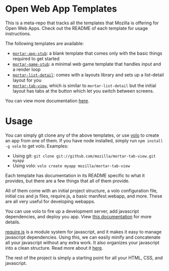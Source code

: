 # Open Web App Templates

This is a meta-repo that tracks all the templates that Mozilla is offering for Open Web Apps. Check out the README of each template for usage instructions.

The following templates are available:

* [`mortar-app-stub`](https://github.com/mozilla/mortar-app-stub): a blank template that comes only with the basic things required to get started
* [`mortar-game-stub`](https://github.com/mozilla/mortar-game-stub): a minimal web game template that handles input and a render loop
* [`mortar-list-detail`](https://github.com/mozilla/mortar-list-detail): comes with a layouts library and sets up a list-detail layout for you
* [`mortar-tab-view`](https://github.com/mozilla/mortar-tab-view), which is similar to `mortar-list-detail` but the initial layout has tabs at the button which let you switch between screens.

You can view more documentation [here](https://developer.mozilla.org/en-US/docs/Apps/App_templates).

# Usage

You can simply git clone any of the above templates, or use [volo](http://volojs.org/) to create an app from one of them. If you have node installed, simply run `npm install -g volo` to get volo. Examples:

* Using git: `git clone git://github.com/mozilla/mortar-tab-view.git myapp`
* Using volo: `volo create myapp mozilla/mortar-tab-view`

Each template has documentation in its README specific to what it provides, but there are a few things that all of them provide.

All of them come with an initial project structure, a volo configuration file, initial css and js files, require.js, a basic manifest.webapp, and more. These are all very useful for developing webapps.

You can use volo to fire up a development server, add javascript dependencies, and deploy you app. View [this documentation](https://developer.mozilla.org/en-US/docs/Apps/App_templates) for more details.

[require.js](http://requirejs.org/) is a module system for javascript, and it makes it easy to manage javascript dependencies. Using this, we can easily minify and concatenate all your javascript without any extra work. It also organizes your javascript into a clean structure. Read more about it [here](https://developer.mozilla.org/en-US/docs/Apps/App_templates#What_Now.3F).

The rest of the project is simply a starting point for all your HTML, CSS, and javascript.

